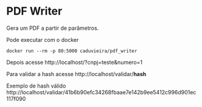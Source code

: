 # PDF Writer

Gera um PDF a partir de parâmetros.

Pode executar com o docker

```shell
docker run --rm -p 80:5000 caduvieira/pdf_writer
```

Depois acesse http://localhost/?cnpj=teste&numero=1

Para validar a hash acesse http://localhost/validar/**hash** 

Exemplo de hash válido http://localhost/validar/41b6b90efc34268fbaae7e142b9ee5412c996d901ec117f090
